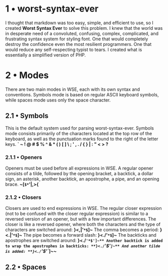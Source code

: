 # 1 • worst-syntax-ever
I thought that markdown was too easy, simple, and efficient to use, so I created **Worst Syntax Ever** to solve this problem. I knew that the world was in desperate need of a convoluted, confusing, complex, complicated, and frustrating syntax system for styling font. One that would completely destroy the confidence even the most resilient programmers. One that would reduce any self-respecting typist to tears. I created what is essentially a simplified version of PHP.

# 2 • Modes
There are two main modes in WSE, each with its own syntax and conventions. Symbols mode is based on regular ASCII keyboard symbols, while spaces mode uses only the space character.

## 2.1 • Symbols
This is the default system used for parsing worst-syntax-ever. Symbols mode consists primarily of the characters located at the top row of the keyboard, as well as the punctuation marks found to the right of the letter keys.
**` ~ ! @ # $ % ^ & * ( )**
**[ ] \ ; ' , . / { } | : " < > ?**

### 2.1.1 • Openers
Openers must be used before all expressions in WSE. A regular opener consists of a tilde, followed by the opening bracket, a backtick, a dollar sign, an asterisk, another backtick, an apostrophe, a pipe, and an opening brace.
**~[`$*`'|,>{**

### 2.1.2 • Closers
Closers are used to end expressions in WSE. The regular closer expression (not to be confused with the closer regular expression) is similar to a reversed version of an opener, but with a few important differences.
The closer is like a reversed opener, where both the characters and the type of characters are switched around:
**}<,|'`*$`]~**
The comma becomes a period:
**}<.|'`*$`]~**
The pipe becomes a forward slash:
**}<./'`*$`]~**
The backticks and apostrophes are switched around:
**}<./`'*$']~**
Another backtick is added to wrap the apostrophes in backticks:
**}<./`'*$'`]~**
And another tilde is added:
**}<./`'$*'`]~~**
## 2.2 • Spaces
